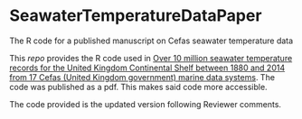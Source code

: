 # SeawaterTemperatureDataPaper
The R code for a published manuscript on Cefas seawater temperature data

This *repo* provides the R code used in [Over 10 million seawater temperature records for the United Kingdom Continental Shelf between 1880 and 2014 from 17 Cefas (United Kingdom government) marine data systems](https://www.earth-syst-sci-data.net/10/27/2018/). The code was published as a pdf. This makes said code more accessible.

The code provided is the updated version following Reviewer comments.
